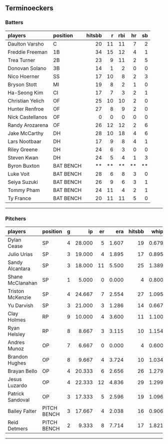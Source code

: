 ## Terminoeckers

### Batters

 
|players          |position  | hitsbb|  r| rbi| hr| sb| 
|:----------------|:---------|------:|--:|---:|--:|--:| 
|Daulton Varsho   |C         |     20| 11|  11|  7|  2| 
|Freddie Freeman  |1B        |     34| 15|  12|  4|  1| 
|Trea Turner      |2B        |     23|  9|  11|  2|  5| 
|Donovan Solano   |3B        |     14|  1|   2|  0|  0| 
|Nico Hoerner     |SS        |     17| 10|   8|  2|  3| 
|Bryson Stott     |MI        |     19|  8|   2|  1|  0| 
|Ha-Seong Kim     |CI        |     17|  7|   3|  2|  1| 
|Christian Yelich |OF        |     25| 10|  10|  2|  0| 
|Hunter Renfroe   |OF        |     27|  8|   9|  2|  0| 
|Nick Castellanos |OF        |      0|  0|   0|  0|  0| 
|Randy Arozarena  |OF        |     26| 12|  12|  2|  6| 
|Jake McCarthy    |DH        |     28| 10|  18|  4|  6| 
|Lars Nootbaar    |DH        |     17|  9|   8|  4|  1| 
|Riley Greene     |DH        |     24|  6|   3|  0|  0| 
|Steven Kwan      |DH        |     24|  5|   4|  1|  3| 
|Byron Buxton     |BAT BENCH |     **| **|  **| **| **| 
|Luke Voit        |BAT BENCH |     28|  6|   8|  3|  0| 
|Seiya Suzuki     |BAT BENCH |     26|  9|   6|  3|  1| 
|Tommy Pham       |BAT BENCH |     24| 11|   4|  2|  1| 
|Ty France        |BAT BENCH |     20| 11|  11|  5|  0| 

* * *

### Pitchers

 
|players          |position    |  g|     ip| er|   era| hitsbb|  whip| so|  w| sv| 
|:----------------|:-----------|--:|------:|--:|-----:|------:|-----:|--:|--:|--:| 
|Dylan Cease      |SP          |  4| 28.000|  5| 1.607|     19| 0.679| 32|  2|  0| 
|Julio Urias      |SP          |  3| 19.000|  4| 1.895|     17| 0.895| 14|  3|  0| 
|Sandy Alcantara  |SP          |  3| 18.000| 11| 5.500|     25| 1.389| 14|  0|  0| 
|Shane McClanahan |SP          |  1|  5.000|  0| 0.000|      4| 0.800|  5|  1|  0| 
|Triston McKenzie |SP          |  4| 24.667|  7| 2.554|     27| 1.095| 25|  1|  0| 
|Yu Darvish       |SP          |  3| 21.000|  3| 1.286|     14| 0.667| 22|  3|  0| 
|Clay Holmes      |RP          |  9| 10.000|  4| 3.600|     11| 1.100| 11|  1|  3| 
|Ryan Helsley     |RP          |  8|  8.667|  3| 3.115|     10| 1.154| 13|  1|  6| 
|Andres Munoz     |OP          |  7|  6.667|  0| 0.000|      4| 0.600|  8|  0|  0| 
|Brandon Hughes   |OP          |  8|  9.667|  4| 3.724|     10| 1.034|  5|  0|  2| 
|Brayan Bello     |OP          |  4| 20.333|  6| 2.656|     26| 1.279| 20|  1|  0| 
|Jesus Luzardo    |OP          |  4| 22.333| 12| 4.836|     29| 1.299| 22|  0|  0| 
|Patrick Sandoval |OP          |  3| 17.333|  5| 2.596|     19| 1.096| 14|  1|  0| 
|Bailey Falter    |PITCH BENCH |  3| 17.667|  4| 2.038|     16| 0.906| 13|  3|  0| 
|Reid Detmers     |PITCH BENCH |  2|  9.333|  8| 7.714|     17| 1.821|  9|  0|  0| 


* * *


